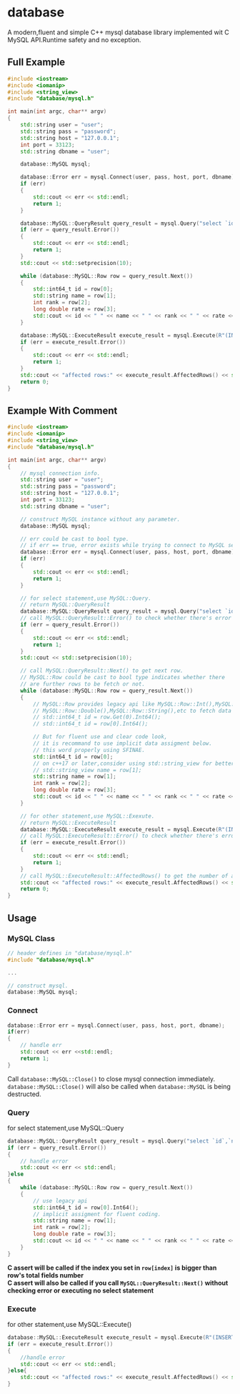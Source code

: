 # database
A modern,fluent and simple C++ mysql database library implemented wit C MySQL API.Runtime safety and no exception.  


## Full Example
```c++
#include <iostream>
#include <iomanip>
#include <string_view>
#include "database/mysql.h"

int main(int argc, char** argv)
{
    std::string user = "user";
    std::string pass = "password";
    std::string host = "127.0.0.1";
    int port = 33123;
    std::string dbname = "user";

    database::MySQL mysql;

    database::Error err = mysql.Connect(user, pass, host, port, dbname);
    if (err)
    {
        std::cout << err << std::endl;
        return 1;
    }

    database::MySQL::QueryResult query_result = mysql.Query("select `id`,`name`,`rank`,`rate` from `user`.`name`");
    if (err = query_result.Error())
    {
        std::cout << err << std::endl;
        return 1;
    }
    std::cout << std::setprecision(10);

    while (database::MySQL::Row row = query_result.Next())
    {
        std::int64_t id = row[0];
        std::string name = row[1];
        int rank = row[2];
        long double rate = row[3];
        std::cout << id << " " << name << " " << rank << " " << rate << std::endl;
    }

    database::MySQL::ExecuteResult execute_result = mysql.Execute(R"(INSERT INTO `user`.`name`(`id`, `name`) VALUES (0, 'user_name');)");
    if (err = execute_result.Error())
    {
        std::cout << err << std::endl;
        return 1;
    }
    std::cout << "affected rows:" << execute_result.AffectedRows() << std::endl;
    return 0;
}
```

## Example With Comment
```c++
#include <iostream>
#include <iomanip>
#include <string_view>
#include "database/mysql.h"

int main(int argc, char** argv)
{
    // mysql connection info.
    std::string user = "user";
    std::string pass = "password";
    std::string host = "127.0.0.1";
    int port = 33123;
    std::string dbname = "user";

    // construct MySQL instance without any parameter.
    database::MySQL mysql;

    // err could be cast to bool type.
    // if err == true, error exists while trying to connect to MySQL server.
    database::Error err = mysql.Connect(user, pass, host, port, dbname);
    if (err)
    {
        std::cout << err << std::endl;
        return 1;
    }

    // for select statement,use MySQL::Query.
    // return MySQL::QueryResult
    database::MySQL::QueryResult query_result = mysql.Query("select `id`,`name`,`rank`,`rate` from `user`.`name`");
    // call MySQL::QueryResult::Error() to check whether there's error or not.
    if (err = query_result.Error())
    {
        std::cout << err << std::endl;
        return 1;
    }
    std::cout << std::setprecision(10);

    // call MySQL::QueryResult::Next() to get next row.
    // MySQL::Row could be cast to bool type indicates whether there
    // are further rows to be fetch or not.
    while (database::MySQL::Row row = query_result.Next())
    {
        // MySQL::Row provides legacy api like MySQL::Row::Int(),MySQL::Row::Int64(),
        // MySQL::Row::Double(),MySQL::Row::String(),etc to fetch data directly.
        // std::int64_t id = row.Get(0).Int64();
        // std::int64_t id = row[0].Int64();

        // But for fluent use and clear code look,
        // it is recommand to use implicit data assigment below.
        // this word properly using SFINAE.
        std::int64_t id = row[0];
        // on c++17 or later,consider using std::string_view for better performance
        // std::string_view name = row[1];
        std::string name = row[1];
        int rank = row[2];
        long double rate = row[3];
        std::cout << id << " " << name << " " << rank << " " << rate << std::endl;
    }

    // for other statement,use MySQL::Exexute.
    // return MySQL::ExecuteResult
    database::MySQL::ExecuteResult execute_result = mysql.Execute(R"(INSERT INTO `user`.`name`(`id`, `name`) VALUES (0, 'user_name');)");
    // call MySQL::ExecuteResult::Error() to check whether there's error or not.
    if (err = execute_result.Error())
    {
        std::cout << err << std::endl;
        return 1;
    }
    // call MySQL::ExecuteResult::AffectedRows() to get the number of affected rows.
    std::cout << "affected rows:" << execute_result.AffectedRows() << std::endl;
    return 0;
}

```


## Usage

### MySQL Class
```c++
// header defines in "database/mysql.h"
#include "database/mysql.h"

...

// construct mysql.
database::MySQL mysql;

```

### Connect
```c++
database::Error err = mysql.Connect(user, pass, host, port, dbname);
if(err) 
{
    // handle err
    std::cout << err <<std::endl;
    return 1;
}

```
Call ```database::MySQL::Close()``` to close mysql connection immediately.  
```database::MySQL::Close()``` will also be called when ```database::MySQL``` is being destructed.  

### Query
for select statement,use MySQL::Query

```c++
database::MySQL::QueryResult query_result = mysql.Query("select `id`,`name`,`rank`,`rate` from `user`.`name`");
if (err = query_result.Error())
{
    // handle error
    std::cout << err << std::endl;
}else
{
    while (database::MySQL::Row row = query_result.Next())
    {
        // use legacy api
        std::int64_t id = row[0].Int64();
        // implicit assigment for fluent coding.
        std::string name = row[1];
        int rank = row[2];
        long double rate = row[3];
        std::cout << id << " " << name << " " << rank << " " << rate << std::endl;
    }
}
```
**C assert will be called if the index you set in ```row[index]``` is bigger than row's total fields number**  
**C assert will also be called if you call ```MySQL::QueryResult::Next()``` without checking error or executing no select statement**  

### Execute
for other statement,use MySQL::Execute()
```c++
database::MySQL::ExecuteResult execute_result = mysql.Execute(R"(INSERT INTO `user`.`name`(`id`, `name`) VALUES (0, 'user_name');)");
if (err = execute_result.Error())
{
    //handle error
    std::cout << err << std::endl;
}else{
    std::cout << "affected rows:" << execute_result.AffectedRows() << std::endl;
}
```